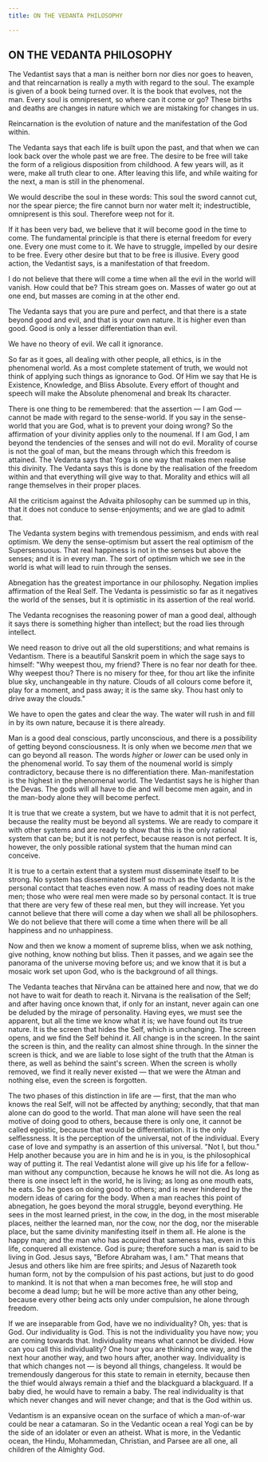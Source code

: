 ```yaml
---
title: ON THE VEDANTA PHILOSOPHY

---
```





  

## ON THE VEDANTA PHILOSOPHY

The Vedantist says that a man is neither born nor dies nor goes to
heaven, and that reincarnation is really a myth with regard to the soul.
The example is given of a book being turned over. It is the book that
evolves, not the man. Every soul is omnipresent, so where can it come or
go? These births and deaths are changes in nature which we are mistaking
for changes in us.

Reincarnation is the evolution of nature and the manifestation of the
God within.

The Vedanta says that each life is built upon the past, and that when we
can look back over the whole past we are free. The desire to be free
will take the form of a religious disposition from childhood. A few
years will, as it were, make all truth clear to one. After leaving this
life, and while waiting for the next, a man is still in the phenomenal.

We would describe the soul in these words: This soul the sword cannot
cut, nor the spear pierce; the fire cannot burn nor water melt it;
indestructible, omnipresent is this soul. Therefore weep not for it.

If it has been very bad, we believe that it will become good in the time
to come. The fundamental principle is that there is eternal freedom for
every one. Every one must come to it. We have to struggle, impelled by
our desire to be free. Every other desire but that to be free is
illusive. Every good action, the Vedantist says, is a manifestation of
that freedom.

I do not believe that there will come a time when all the evil in the
world will vanish. How could that be? This stream goes on. Masses of
water go out at one end, but masses are coming in at the other end.

The Vedanta says that you are pure and perfect, and that there is a
state beyond good and evil, and that is your own nature. It is higher
even than good. Good is only a lesser differentiation than evil.

We have no theory of evil. We call it ignorance.

So far as it goes, all dealing with other people, all ethics, is in the
phenomenal world. As a most complete statement of truth, we would not
think of applying such things as ignorance to God. Of Him we say that He
is Existence, Knowledge, and Bliss Absolute. Every effort of thought and
speech will make the Absolute phenomenal and break Its character.

There is one thing to be remembered: that the assertion — I am God —
cannot be made with regard to the sense-world. If you say in the
sense-world that you are God, what is to prevent your doing wrong? So
the affirmation of your divinity applies only to the noumenal. If I am
God, I am beyond the tendencies of the senses and will not do evil.
Morality of course is not the goal of man, but the means through which
this freedom is attained. The Vedanta says that Yoga is one way that
makes men realise this divinity. The Vedanta says this is done by the
realisation of the freedom within and that everything will give way to
that. Morality and ethics will all range themselves in their proper
places.

All the criticism against the Advaita philosophy can be summed up in
this, that it does not conduce to sense-enjoyments; and we are glad to
admit that.

The Vedanta system begins with tremendous pessimism, and ends with real
optimism. We deny the sense-optimism but assert the real optimism of the
Supersensuous. That real happiness is not in the senses but above the
senses; and it is in every man. The sort of optimism which we see in the
world is what will lead to ruin through the senses.

Abnegation has the greatest importance in our philosophy. Negation
implies affirmation of the Real Self. The Vedanta is pessimistic so far
as it negatives the world of the senses, but it is optimistic in its
assertion of the real world.

The Vedanta recognises the reasoning power of man a good deal, although
it says there is something higher than intellect; but the road lies
through intellect.

We need reason to drive out all the old superstitions; and what remains
is Vedantism. There is a beautiful Sanskrit poem in which the sage says
to himself: "Why weepest thou, my friend? There is no fear nor death for
thee. Why weepest thou? There is no misery for thee, for thou art like
the infinite blue sky, unchangeable in thy nature. Clouds of all colours
come before it, play for a moment, and pass away; it is the same sky.
Thou hast only to drive away the clouds."

We have to open the gates and clear the way. The water will rush in and
fill in by its own nature, because it is there already.

Man is a good deal conscious, partly unconscious, and there is a
possibility of getting beyond consciousness. It is only when we become
*men* that we can go beyond all reason. The words *higher* or *lower*
can be used only in the phenomenal world. To say them of the noumenal
world is simply contradictory, because there is no differentiation
there. Man-manifestation is the highest in the phenomenal world. The
Vedantist says he is higher than the Devas. The gods will all have to
die and will become men again, and in the man-body alone they will
become perfect.

It is true that we create a system, but we have to admit that it is not
perfect, because the reality must be beyond all systems. We are ready to
compare it with other systems and are ready to show that this is the
only rational system that can be; but it is not perfect, because reason
is not perfect. It is, however, the only possible rational system that
the human mind can conceive.

It is true to a certain extent that a system must disseminate itself to
be strong. No system has disseminated itself so much as the Vedanta. It
is the personal contact that teaches even now. A mass of reading does
not make men; those who were real men were made so by personal contact.
It is true that there are very few of these real men, but they will
increase. Yet you cannot believe that there will come a day when we
shall all be philosophers. We do not believe that there will come a time
when there will be all happiness and no unhappiness.

Now and then we know a moment of supreme bliss, when we ask nothing,
give nothing, know nothing but bliss. Then it passes, and we again see
the panorama of the universe moving before us; and we know that it is
but a mosaic work set upon God, who is the background of all things.

The Vedanta teaches that Nirvâna can be attained here and now, that we
do not have to wait for death to reach it. Nirvana is the realisation of
the Self; and after having once known that, if only for an instant,
never again can one be deluded by the mirage of personality. Having
eyes, we must see the apparent, but all the time we know what it is; we
have found out its true nature. It is the screen that hides the Self,
which is unchanging. The screen opens, and we find the Self behind it.
All change is in the screen. In the saint the screen is thin, and the
reality can almost shine through. In the sinner the screen is thick, and
we are liable to lose sight of the truth  that the Atman is there, as
well as behind the saint's screen. When the screen is wholly removed, we
find it really never existed — that we were the Atman and nothing else,
even the screen is forgotten.

The two phases of this distinction in life are — first, that the man who
knows the real Self, will not be affected by anything; secondly, that
that man alone can do good to the world. That man alone will have seen
the real motive of doing good to others, because there is only one, it
cannot be called egoistic, because that would be differentiation. It is
the only selflessness. It is the perception of the universal, not of the
individual. Every case of love and sympathy is an assertion of this
universal. "Not I, but thou." Help another because you are in him and he
is in you, is the philosophical way of putting it. The real Vedantist
alone will give up his life for a fellow-man without any compunction,
because he knows he will not die. As long as there is one insect left in
the world, he is living; as long as one mouth eats, he eats. So he goes
on doing good to others; and is never hindered by the modern ideas of
caring for the body. When a man reaches this point of abnegation, he
goes beyond the moral struggle, beyond everything. He sees in the most
learned priest, in the cow, in the dog, in the most miserable places,
neither the learned man, nor the cow, nor the dog, nor the miserable
place, but the same divinity manifesting itself in them all. He alone is
the happy man; and the man who has acquired that sameness has, even in
this life, conquered all existence. God is pure; therefore such a man is
said to be living in God. Jesus says, "Before Abraham was, I am." That
means that Jesus and others like him are free spirits; and Jesus of
Nazareth took human form, not by the compulsion of his past actions, but
just to do good to mankind. It is not that when a man becomes free, he
will stop and become a dead lump; but he will be more active than any
other being, because every other being acts only under compulsion, he
alone through freedom.

If we are inseparable from God, have we no individuality? Oh, yes: that
is God. Our individuality is God. This is not the individuality you have
now; you are coming towards that. Individuality means what cannot be
divided. How can you call this individuality? One hour you are thinking
one way, and the next hour another way, and two hours after, another
way. Individuality is that which changes not — is beyond all things,
changeless. It would be tremendously dangerous for this state to remain
in eternity, because then the thief would always remain a thief and the
blackguard a blackguard. If a baby died, he would have to remain a baby.
The real individuality is that which never changes and will never
change; and that is the God within us.

Vedantism is an expansive ocean on the surface of which a man-of-war
could be near a catamaran. So in the Vedantic ocean a real Yogi can be
by the side of an idolater or even an atheist. What is more, in the
Vedantic ocean, the Hindu, Mohammedan, Christian, and Parsee are all
one, all children of the Almighty God.


